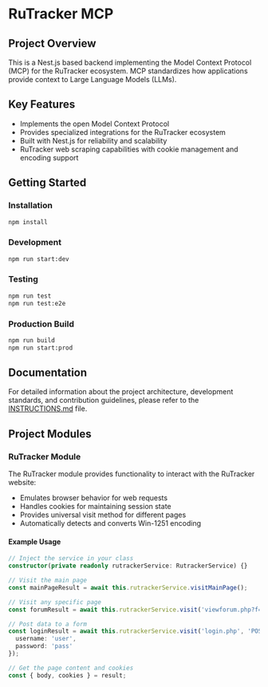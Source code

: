 # RuTracker MCP

## Project Overview

This is a Nest.js based backend implementing the Model Context Protocol (MCP) for the RuTracker ecosystem. MCP standardizes how applications provide context to Large Language Models (LLMs).

## Key Features

- Implements the open Model Context Protocol
- Provides specialized integrations for the RuTracker ecosystem
- Built with Nest.js for reliability and scalability
- RuTracker web scraping capabilities with cookie management and encoding support

## Getting Started

### Installation

```bash
npm install
```

### Development

```bash
npm run start:dev
```

### Testing

```bash
npm run test
npm run test:e2e
```

### Production Build

```bash
npm run build
npm run start:prod
```

## Documentation

For detailed information about the project architecture, development standards, and contribution guidelines, please refer to the [INSTRUCTIONS.md](./INSTRUCTIONS.md) file.

## Project Modules

### RuTracker Module

The RuTracker module provides functionality to interact with the RuTracker website:

- Emulates browser behavior for web requests
- Handles cookies for maintaining session state
- Provides universal visit method for different pages
- Automatically detects and converts Win-1251 encoding

#### Example Usage

```typescript
// Inject the service in your class
constructor(private readonly rutrackerService: RutrackerService) {}

// Visit the main page
const mainPageResult = await this.rutrackerService.visitMainPage();

// Visit any specific page
const forumResult = await this.rutrackerService.visit('viewforum.php?f=1538');

// Post data to a form
const loginResult = await this.rutrackerService.visit('login.php', 'POST', {
  username: 'user',
  password: 'pass'
});

// Get the page content and cookies
const { body, cookies } = result;
```
